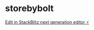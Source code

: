 # storebybolt

[Edit in StackBlitz next generation editor ⚡️](https://stackblitz.com/~/github.com/djoulde-kante/storebybolt)